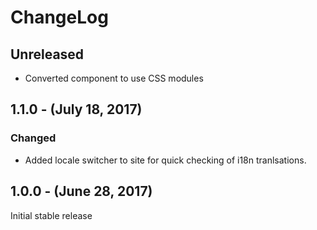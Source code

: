 ChangeLog
=========

Unreleased
----------
* Converted component to use CSS modules

1.1.0 - (July 18, 2017)
-----------------
### Changed
* Added locale switcher to site for quick checking of i18n tranlsations.

1.0.0 - (June 28, 2017)
-----------------
Initial stable release
